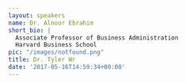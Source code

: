 ```yaml
---
layout: speakers
name: Dr. Alnoor Ebrahim
short_bio: |
  Associate Professor of Business Administration
  Harvard Business School
pic: "/images/notfound.png"
title: Dr. Tyler Wr
date: '2017-05-16T14:59:34+00:00'
---
```

